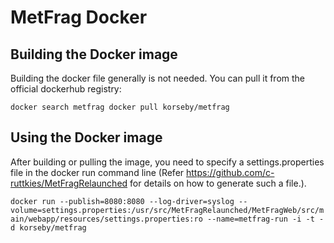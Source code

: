 # MetFrag Docker

## Building the Docker image

Building the docker file generally is not needed. You can pull it from the official dockerhub registry:

`docker search metfrag
docker pull korseby/metfrag`

## Using the Docker image

After building or pulling the image, you need to specify a settings.properties file in the docker run command line (Refer https://github.com/c-ruttkies/MetFragRelaunched for details on how to generate such a file.).

`docker run --publish=8080:8080 --log-driver=syslog --volume=settings.properties:/usr/src/MetFragRelaunched/MetFragWeb/src/main/webapp/resources/settings.properties:ro --name=metfrag-run -i -t -d korseby/metfrag`



